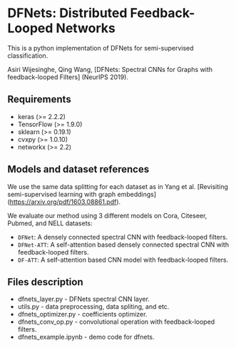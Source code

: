 # DFNets: Distributed Feedback-Looped Networks

This is a python implementation of DFNets for semi-supervised classification.

Asiri Wijesinghe, Qing Wang, [DFNets: Spectral CNNs for Graphs with feedback-looped Filters] (NeurIPS 2019).

## Requirements

* keras (>= 2.2.2)
* TensorFlow (>= 1.9.0)
* sklearn (>= 0.19.1)
* cvxpy (>= 1.0.10)
* networkx (>= 2.2)

## Models and dataset references

We use the same data splitting for each dataset as in Yang et al. [Revisiting semi-supervised learning with graph embeddings] (https://arxiv.org/pdf/1603.08861.pdf).

We evaluate our method using 3 different models on Cora, Citeseer, Pubmed, and NELL datasets:

* `DFNet`: A densely connected spectral CNN with feedback-looped filters.
* `DFNet-ATT`:  A self-attention based densely connected spectral CNN with feedback-looped filters.
* `DF-ATT`: A self-attention based CNN model with feedback-looped filters.

## Files description

* dfnets_layer.py - DFNets spectral CNN layer.
* utils.py - data preprocessing, data spliting, and etc.
* dfnets_optimizer.py - coefficients optimizer.
* dfnets_conv_op.py - convolutional operation with feedback-looped filters.
* dfnets_example.ipynb - demo code for dfnets.
